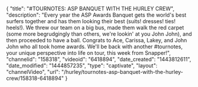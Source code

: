 {
    "title": "#TOURNOTES: ASP BANQUET WITH THE HURLEY CREW",
    "description": "Every year the ASP Awards Banquet gets the world's best surfers together and has them looking their best (suits! dresses! ties! heels!). We threw our team on a big bus, made them walk the red carpet (some more begrudgingly than others, we're lookin' at you John John), and then proceeded to have a ball. Congrats to Ace, Carissa, Lakey, and John John who all took home awards. We'll be back with another #tournotes, your unique perspective into life on tour, this week from Snapper!",
    "channelid": "158318",
    "videoid": "6418894",
    "date_created": "1443812611",
    "date_modified": "1444857235",
    "type": "captivate",
    "layout": "channelVideo",
    "url": "\/hurley\/tournotes-asp-banquet-with-the-hurley-crew\/158318-6418894"
}